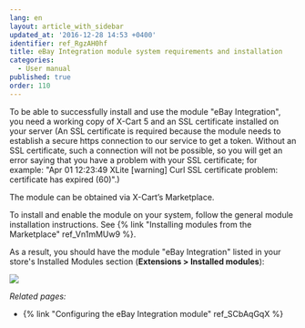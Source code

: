 ```yaml
---
lang: en
layout: article_with_sidebar
updated_at: '2016-12-28 14:53 +0400'
identifier: ref_RgzAH0hf
title: eBay Integration module system requirements and installation
categories:
  - User manual
published: true
order: 110
---
```



To be able to successfully install and use the module "eBay Integration", you need a working copy of X-Cart 5 and an SSL certificate installed on your server (An SSL certificate is required because the module needs to establish a secure https connection to our service to get a token. Without an SSL certificate, such a connection will not be possible, so you will get an error saying that you have a problem with your SSL certificate; for example: "Apr 01 12:23:49 XLite [warning] Curl SSL certificate problem: certificate has expired (60)".)

The module can be obtained via X-Cart’s Marketplace.

To install and enable the module on your system, follow the general module installation instructions. See {% link "Installing modules from the Marketplace" ref_Vn1mMUw9 %}.

As a result, you should have the module "eBay Integration" listed in your store's Installed Modules section (**Extensions > Installed modules**):

![]({{site.baseurl}}/attachments/8225598/8356528.png)

_Related pages:_

*   {% link "Configuring the eBay Integration module" ref_SCbAqGqX %}
